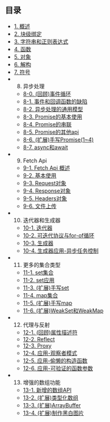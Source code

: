 ## 目录

- [1. 概述](./1.%20概述/1.%20概述.html)
- [2. 块级绑定](./2.%20块级绑定/2.%20块级绑定.html)
- [3. 字符串和正则表达式](./3.%20字符串和正则表达式/3.%20字符串和正则表达式.html)
- [4. 函数](./4.%20函数/4.%20函数.html)
- [5. 对象](./5.%20对象/5.%20对象.html)
- [6. 解构](./6.%20解构/6.%20解构.html)
- [7. 符号](./7.%20符号/7.%20符号.html)
- 8. 异步处理
  - [8-0. (回顾)事件循环](./8.%20异步处理/8-0.%20(回顾)事件循环/notes/8-0.%20[回顾]事件循环.html)
  - [8-1. 事件和回调函数的缺陷](./8.%20异步处理/8-1.%20事件和回调函数的缺陷/notes/8-1.%20事件和回调函数的缺陷.html)
  - [8-2. 异步处理的通用模型](./8.%20异步处理/8-2.%20异步处理的通用模型/notes/8-2.%20异步处理的通用模型.html)
  - [8-3. Promise的基本使用](./8.%20异步处理/8-3.%20Promise的基本使用/notes/8-3.%20Promise%20的基本使用.html)
  - [8-4. Promise的串联](./8.%20异步处理/8-4.%20Promise的串联/notes/8-4.%20Promise%20的串联.html)
  - [8-5. Promise的其他api](./8.%20异步处理/8-5.%20Promise的其他api/notes/8-5.%20Promise%20的其他%20api.html)
  - [8-6. (扩展)手写Promise(1~4)](./8.%20异步处理/8-6.%20(扩展)手写Promise(1~4)/notes/8-6.%20(扩展)手写Promise(1~4).html)
  - [8-7. async和await](./8.%20异步处理/8-7.%20async和await/notes/8-7.%20async和await.html)
- 9. Fetch Api
  - [9-1. Fetch Api 概述](./9.%20Fetch%20Api/9-1.%20Fetch%20Api%20概述/notes/9-1.%20Fetch%20Api%20概述.html)
  - [9-2. 基本使用](./9.%20Fetch%20Api/9-2.%20基本使用/notes/9-2.%20基本使用.html)
  - [9-3. Request对象](./9.%20Fetch%20Api/9-3.%20Request对象/notes/9-3.%20Request%20对象.html)
  - [9-4. Response对象](./9.%20Fetch%20Api/9-4.%20Response对象/notes/9-4.%20Response%20对象.html)
  - [9-5. Headers对象](./9.%20Fetch%20Api/9-5.%20Headers对象/notes/9-5.%20Headers%20对象.html)
  - [9-6. 文件上传](./9.%20Fetch%20Api/9-6.%20文件上传/notes/9-6.%20文件上传.html)
- 10. 迭代器和生成器
  - [10-1. 迭代器](./10.%20迭代器和生成器/10-1.%20迭代器/notes/10-1.%20迭代器.html)
  - [10-2. 可迭代协议与for-of循环](./10.%20迭代器和生成器/10-2.%20可迭代协议与for-of循环/notes/10-2.%20可迭代协议与%20for-of%20循环.html)
  - [10-3. 生成器](./10.%20迭代器和生成器/10-3.%20生成器/notes/10-3.%20生成器.html)
  - [10-4. 生成器应用-异步任务控制](./10.%20迭代器和生成器/10-4.%20生成器应用-异步任务控制/notes/10-4.%20生成器应用-异步任务控制.html)
- 11. 更多的集合类型
  - [11-1. set集合](./11.%20更多的集合类型/11-1.%20set集合/notes/11-1.%20set%20集合.html)
  - [11-2. set应用](./11.%20更多的集合类型/11-2.%20set应用/notes/11-2.%20set%20应用.html)
  - [11-3. (扩展)手写set](./11.%20更多的集合类型/11-3.%20(扩展)手写set/notes/11-3.%20[扩展]手写%20set.html)
  - [11-4. map集合](./11.%20更多的集合类型/11-4.%20map集合/notes/11-4.%20map%20集合.html)
  - [11-5. (扩展)手写map](./11.%20更多的集合类型/11-5.%20(扩展)手写map/notes/11-5.%20[扩展]手写%20map.html)
  - [11-6. (扩展)WeakSet和WeakMap](./11.%20更多的集合类型/11-6.%20(扩展)WeakSet和WeakMap/notes/11-6.%20[扩展]%20WeakSet%20和%20WeakMap.html)
- 12. 代理与反射
  - [12-1. (回顾)属性描述符](./12.%20代理和反射/12-1.%20(回顾)属性描述符/notes/12-1.%20[回顾]属性描述符.html)
  - [12-2. Reflect](./12.%20代理和反射/12-2.%20Reflect/notes/12-2.%20Reflect.html)
  - [12-3. Proxy](./12.%20代理和反射/12-3.%20Proxy/notes/12-3.%20Proxy.html)
  - [12-4. 应用-观察者模式](./12.%20代理和反射/12-4.%20应用-观察者模式/notes/12-4.%20应用-观察者模式.html)
  - [12-5. 应用-偷懒的构造函数](./12.%20代理和反射/12-5.%20应用-偷懒的构造函数/notes/12-5.%20应用-偷懒的构造函数.html)
  - [12-6. 应用-可验证的函数参数](./12.%20代理和反射/12-6.%20应用-可验证的函数参数/notes/12-6.%20应用-可验证的函数参数.html)
- 13. 增强的数组功能
  - [13-1. 新增的数组API](./13.%20增强的数组功能/13-1.%20新增的数组API/notes/13-1.%20新增的数组API.html)
  - [13-2. (扩展)类型化数组](./13.%20增强的数组功能/13-2.%20(扩展)类型化数组/notes/13-2.%20[扩展]类型化数组.html)
  - [13-3. (扩展)ArrayBuffer](./13.%20增强的数组功能/13-3.%20(扩展)ArrayBuffer/notes/13-3.%20[扩展]ArrayBuffer.html)
  - [13-4. (扩展)制作黑白图片](./13.%20增强的数组功能/13-4.%20(扩展)制作黑白图片/notes/13-4.%20[扩展]制作黑白图片.html)